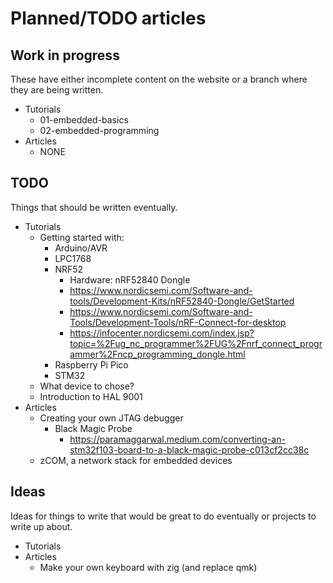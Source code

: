 # Planned/TODO articles

## Work in progress

These have either incomplete content on the website or a branch where they are being written.

- Tutorials
  - 01-embedded-basics
  - 02-embedded-programming
- Articles
  - NONE

## TODO

Things that should be written eventually.

- Tutorials
  - Getting started with:
    - Arduino/AVR
    - LPC1768
    - NRF52
      - Hardware: nRF52840 Dongle
      - https://www.nordicsemi.com/Software-and-tools/Development-Kits/nRF52840-Dongle/GetStarted
      - https://www.nordicsemi.com/Software-and-Tools/Development-Tools/nRF-Connect-for-desktop
      - https://infocenter.nordicsemi.com/index.jsp?topic=%2Fug_nc_programmer%2FUG%2Fnrf_connect_programmer%2Fncp_programming_dongle.html
    - Raspberry Pi Pico
    - STM32
  - What device to chose?
  - Introduction to HAL 9001
- Articles
  - Creating your own JTAG debugger
    - Black Magic Probe
      - https://paramaggarwal.medium.com/converting-an-stm32f103-board-to-a-black-magic-probe-c013cf2cc38c
  - zCOM, a network stack for embedded devices

## Ideas

Ideas for things to write that would be great to do eventually or projects to write up about.

- Tutorials
- Articles
  - Make your own keyboard with zig (and replace qmk)
